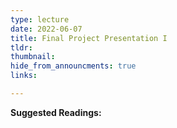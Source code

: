 ```yaml
---
type: lecture
date: 2022-06-07
title: Final Project Presentation I
tldr: 
thumbnail: 
hide_from_announcments: true
links: 

---
```

**Suggested Readings:**
